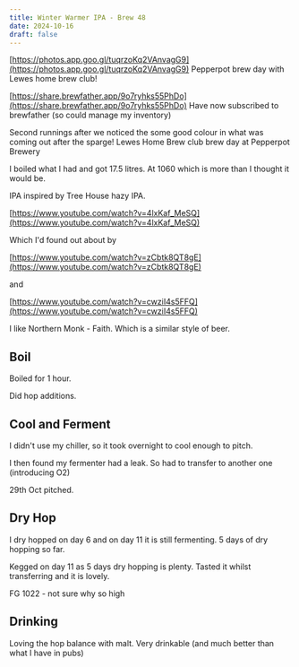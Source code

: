 ```yaml
---
title: Winter Warmer IPA - Brew 48
date: 2024-10-16
draft: false 
---
```

<!-- [![pot](/images/2024-06-07/1.jpg "foo")](/images/2024-06-07/1.jpg) -->

[https://photos.app.goo.gl/tuqrzoKq2VAnvagG9](https://photos.app.goo.gl/tuqrzoKq2VAnvagG9) Pepperpot brew day with Lewes home brew club!


[https://share.brewfather.app/9o7ryhks55PhDo](https://share.brewfather.app/9o7ryhks55PhDo) Have now subscribed to brewfather (so could manage my inventory)


Second runnings after we noticed the some good colour in what was coming out after the sparge! Lewes Home Brew club brew day at Pepperpot Brewery

I boiled what I had and got 17.5 litres. At 1060 which is more than I thought it would be.


IPA inspired by Tree House hazy IPA.

[https://www.youtube.com/watch?v=4lxKaf_MeSQ](https://www.youtube.com/watch?v=4lxKaf_MeSQ)

Which I'd found out about by

[https://www.youtube.com/watch?v=zCbtk8QT8gE](https://www.youtube.com/watch?v=zCbtk8QT8gE)

and

[https://www.youtube.com/watch?v=cwziI4s5FFQ](https://www.youtube.com/watch?v=cwziI4s5FFQ)

I like Northern Monk - Faith. Which is a similar style of beer.


## Boil

Boiled for 1 hour.

Did hop additions.

## Cool and Ferment

I didn't use my chiller, so it took overnight to cool enough to pitch.

I then found my fermenter had a leak. So had to transfer to another one (introducing O2)

29th Oct pitched.

## Dry Hop

I dry hopped on day 6 and on day 11 it is still fermenting. 5 days of dry hopping so far.

Kegged on day 11 as 5 days dry hopping is plenty. Tasted it whilst transferring and it is lovely.

FG 1022 - not sure why so high

## Drinking


Loving the hop balance with malt. Very drinkable (and much better than what I have in pubs)

